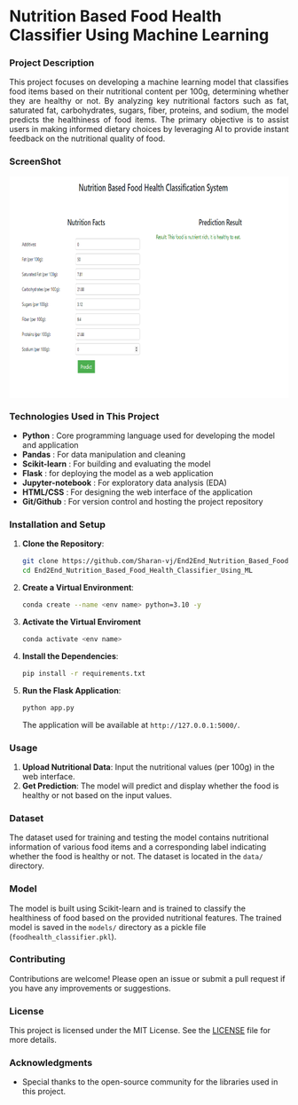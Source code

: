 # Nutrition Based Food Health Classifier Using Machine Learning

### Project Description
<p align='justify'>
This project focuses on developing a machine learning model that classifies food items based on their nutritional content per 100g, determining whether they are healthy or not. By analyzing key nutritional factors such as fat, saturated fat, carbohydrates, sugars, fiber, proteins, and sodium, the model predicts the healthiness of food items. The primary objective is to assist users in making informed dietary choices by leveraging AI to provide instant feedback on the nutritional quality of food.
</p>

### ScreenShot
<img width="800" height="400" align="center" src="/screenshots/test_image.png">

### Technologies Used in This Project
* **Python** : Core programming language used for developing the model and application
* **Pandas** : For data manipulation and cleaning
* **Scikit-learn** : For building and evaluating the model
* **Flask** : for deploying the model as a web application
* **Jupyter-notebook** : For exploratory data analysis (EDA)
* **HTML/CSS** : For designing the web interface of the application
* **Git/Github** : For version control and hosting the project repository



### Installation and Setup

1. **Clone the Repository**:
    ```bash
    git clone https://github.com/Sharan-vj/End2End_Nutrition_Based_Food_Health_Classifier_Using_ML.git
    cd End2End_Nutrition_Based_Food_Health_Classifier_Using_ML
    ```

2. **Create a Virtual Environment**:
    ```bash
    conda create --name <env name> python=3.10 -y
    ```
3. **Activate the Virtual Enviroment**
    ```bash
    conda activate <env name>
    ```
4. **Install the Dependencies**:
    ```bash
    pip install -r requirements.txt
    ```

5. **Run the Flask Application**:
    ```bash
    python app.py
    ```
    The application will be available at `http://127.0.0.1:5000/`.

### Usage
1. **Upload Nutritional Data**: Input the nutritional values (per 100g) in the web interface.
2. **Get Prediction**: The model will predict and display whether the food is healthy or not based on the input values.

### Dataset
The dataset used for training and testing the model contains nutritional information of various food items and a corresponding label indicating whether the food is healthy or not. The dataset is located in the `data/` directory.

### Model
The model is built using Scikit-learn and is trained to classify the healthiness of food based on the provided nutritional features. The trained model is saved in the `models/` directory as a pickle file (`foodhealth_classifier.pkl`).

### Contributing
Contributions are welcome! Please open an issue or submit a pull request if you have any improvements or suggestions.

### License
This project is licensed under the MIT License. See the [LICENSE](LICENSE) file for more details.

### Acknowledgments
* Special thanks to the open-source community for the libraries used in this project.
